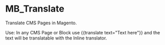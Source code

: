 MB_Translate
============

Translate CMS Pages in Magento.

Use: In any CMS Page or Block use {{translate text="Text here"}} and the text will be translatable with the Inline translator.
